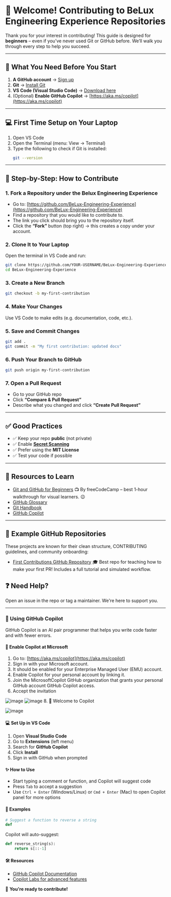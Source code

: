 # 👋 Welcome! Contributing to BeLux Engineering Experience Repositories

Thank you for your interest in contributing! This guide is designed for **beginners** – even if you’ve never used Git or GitHub before. We’ll walk you through every step to help you succeed.

---

## 🧰 What You Need Before You Start

1. **A GitHub account** → [Sign up](https://github.com/join)
2. **Git** → [Install Git](https://git-scm.com/downloads)
3. **VS Code (Visual Studio Code)** → [Download here](https://code.visualstudio.com/)
4. (Optional) **Enable GitHub Copilot** → [https://aka.ms/copilot](https://aka.ms/copilot)

---

## 💻 First Time Setup on Your Laptop

1. Open VS Code
2. Open the Terminal (menu: View → Terminal)
3. Type the following to check if Git is installed:
   ```bash
   git --version
   ```

---

## 🚀 Step-by-Step: How to Contribute

### 1. Fork a Repository under the Belux Engineering Experience

- Go to: [https://github.com/BeLux-Engineering-Experience](https://github.com/BeLux-Engineering-Experience)
- Find a repository that you would like to contribute to.
- The link you click should bring you to the repository itself.
- Click the **“Fork”** button (top right) → this creates a copy under your account.

### 2. Clone It to Your Laptop

Open the terminal in VS Code and run:

```bash
git clone https://github.com/YOUR-USERNAME/BeLux-Engineering-Experience.git
cd BeLux-Engineering-Experience
```

### 3. Create a New Branch

```bash
git checkout -b my-first-contribution
```

### 4. Make Your Changes

Use VS Code to make edits (e.g. documentation, code, etc.).

### 5. Save and Commit Changes

```bash
git add .
git commit -m "My first contribution: updated docs"
```

### 6. Push Your Branch to GitHub

```bash
git push origin my-first-contribution
```

### 7. Open a Pull Request

- Go to your GitHub repo
- Click **“Compare & Pull Request”**
- Describe what you changed and click **“Create Pull Request”**

---

## ✅ Good Practices

- ✅ Keep your repo **public** (not private)
- ✅ Enable **[Secret Scanning](https://docs.github.com/en/code-security/secret-scanning)**
- ✅ Prefer using the **MIT License**
- ✅ Test your code if possible

---

## 🧠 Resources to Learn

- [Git and GitHub for Beginners](https://www.youtube.com/watch?v=RGOj5yH7evk) 📺 By freeCodeCamp – best 1-hour walkthrough for visual learners. 😉
- [GitHub Glossary](https://docs.github.com/en/get-started/quickstart/github-glossary)
- [Git Handbook](https://guides.github.com/introduction/git-handbook/)
- [GitHub Copilot](https://aka.ms/copilot)

---

## 🌟 Example GitHub Repositories

These projects are known for their clean structure, CONTRIBUTING guidelines, and community onboarding:

- [First Contributions GitHub Repository](https://github.com/firstcontributions/first-contributions)
  🎓 Best repo for teaching how to make your first PR!
  Includes a full tutorial and simulated workflow.

## ❓ Need Help?

Open an issue in the repo or tag a maintainer. We're here to support you.

---

### 🤖 Using GitHub Copilot

GitHub Copilot is an AI pair programmer that helps you write code faster and with fewer errors.

#### 🔗 Enable Copilot at Microsoft
1. Go to: [https://aka.ms/copilot](https://aka.ms/copilot)
2. Sign in with your Microsoft account.
3. It should be enabled for your Enterprise Managed User (EMU) account.
4. Enable Copilot for your personal account by linking it.
5. Join the MicrosoftCopilot GitHub organization that grants your personal GitHub account GitHub Copilot access.
6. Accept the invitation
   
![image](https://github.com/user-attachments/assets/a4061071-b612-4aed-a114-3ef2a08705fb)
![image](https://github.com/user-attachments/assets/bffba021-ccd2-494e-a32d-afa1b48a4d8b)
8. 🥳 Welcome to Copilot

![image](https://github.com/user-attachments/assets/9a9325f1-0826-4c5f-97fa-fca8bfa6ff94)


#### 💻 Set Up in VS Code
1. Open **Visual Studio Code**
2. Go to **Extensions** (left menu)
3. Search for **GitHub Copilot**
4. Click **Install**
5. Sign in with GitHub when prompted

#### ✨ How to Use
- Start typing a comment or function, and Copilot will suggest code
- Press `Tab` to accept a suggestion
- Use `Ctrl + Enter` (Windows/Linux) or `Cmd + Enter` (Mac) to open Copilot panel for more options

#### 🧠 Examples
```python
# Suggest a function to reverse a string
def
```
Copilot will auto-suggest:
```python
def reverse_string(s):
    return s[::-1]
```

#### 🛠 Resources
- [GitHub Copilot Documentation](https://docs.github.com/en/copilot)
- [Copilot Labs for advanced features](https://githubnext.com/projects/copilot-labs/)

🎉 **You're ready to contribute!**
